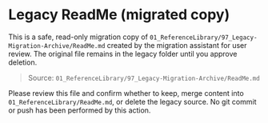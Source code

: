 # Legacy ReadMe (migrated copy)

This is a safe, read-only migration copy of `01_ReferenceLibrary/97_Legacy-Migration-Archive/ReadMe.md` created by the migration assistant for user review. The original file remains in the legacy folder until you approve deletion.

> Source: `01_ReferenceLibrary/97_Legacy-Migration-Archive/ReadMe.md`

Please review this file and confirm whether to keep, merge content into `01_ReferenceLibrary/ReadMe.md`, or delete the legacy source. No git commit or push has been performed by this action.
